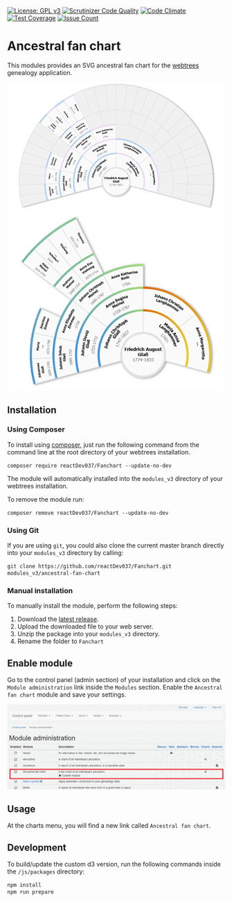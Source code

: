 [![License: GPL v3](https://img.shields.io/badge/License-GPL%20v3-blue.svg)](http://www.gnu.org/licenses/gpl-3.0)
[![Scrutinizer Code Quality](https://scrutinizer-ci.com/g/reactDev037/Fanchart/badges/quality-score.png?b=master)](https://scrutinizer-ci.com/g/reactDev037/Fanchart/?branch=master)
[![Code Climate](https://codeclimate.com/github/reactDev037/Fanchart/badges/gpa.svg)](https://codeclimate.com/github/reactDev037/Fanchart)
[![Test Coverage](https://codeclimate.com/github/reactDev037/Fanchart/badges/coverage.svg)](https://codeclimate.com/github/reactDev037/Fanchart/coverage)
[![Issue Count](https://codeclimate.com/github/reactDev037/Fanchart/badges/issue_count.svg)](https://codeclimate.com/github/reactDev037/Fanchart)

# Ancestral fan chart
This modules provides an SVG ancestral fan chart for the [webtrees](https://www.webtrees.net) genealogy application.

![210 Degree chart](assets/fan-chart-210.png)
![210 Degree chart with color gradients and hidden empty segments](assets/fan-chart-210-gradient.png)


## Installation
### Using Composer
To install using [composer](https://getcomposer.org/), just run the following command from the command line
at the root directory of your webtrees installation.

```
composer require reactDev037/Fanchart --update-no-dev
```

The module will automatically installed into the ``modules_v3`` directory of your webtrees installation.

To remove the module run:
```
composer remove reactDev037/Fanchart --update-no-dev
```

### Using Git
If you are using ``git``, you could also clone the current master branch directly into your ``modules_v3`` directory
by calling:

```
git clone https://github.com/reactDev037/Fanchart.git modules_v3/ancestral-fan-chart
```

### Manual installation
To manually install the module, perform the following steps:

1. Download the [latest release](https://github.com/reactDev037/Fanchart/releases/latest).
2. Upload the downloaded file to your web server.
3. Unzip the package into your ``modules_v3`` directory.
4. Rename the folder to ``Fanchart``

## Enable module
Go to the control panel (admin section) of your installation and click on the ``Module administration`` link
inside the ``Modules`` section. Enable the ``Ancestral fan chart`` module and save your settings.

![Control panel - Module administration](assets/control-panel-modules.png)


## Usage
At the charts menu, you will find a new link called `Ancestral fan chart`.


## Development
To build/update the custom d3 version, run the following commands inside the ``/js/packages`` directory:

```
npm install
npm run prepare
```
